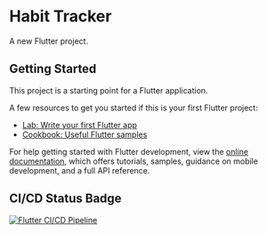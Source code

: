 # Habit Tracker

A new Flutter project.

## Getting Started

This project is a starting point for a Flutter application.

A few resources to get you started if this is your first Flutter project:

- [Lab: Write your first Flutter app](https://docs.flutter.dev/get-started/codelab)
- [Cookbook: Useful Flutter samples](https://docs.flutter.dev/cookbook)

For help getting started with Flutter development, view the
[online documentation](https://docs.flutter.dev/), which offers tutorials,
samples, guidance on mobile development, and a full API reference.

## CI/CD Status Badge

[![Flutter CI/CD Pipeline](https://github.com/sam-baraka/solutech_interview/actions/workflows/main.yml/badge.svg)](https://github.com/sam-baraka/habit_tracker/actions/workflows/main.yml)

